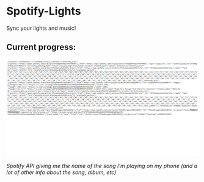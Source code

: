 # Spotify-Lights
Sync your lights and music!

## Current progress:
![](working.png)

*Spotify API giving me the name of the song I'm playing on my phone (and a lot of other info about the song, album, etc)*